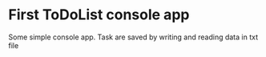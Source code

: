 # **First ToDoList console app**
Some simple console app. Task are saved by writing and reading data in txt file
